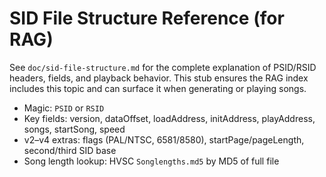 # SID File Structure Reference (for RAG)

See `doc/sid-file-structure.md` for the complete explanation of PSID/RSID headers, fields, and playback behavior. This stub ensures the RAG index includes this topic and can surface it when generating or playing songs.

- Magic: `PSID` or `RSID`
- Key fields: version, dataOffset, loadAddress, initAddress, playAddress, songs, startSong, speed
- v2–v4 extras: flags (PAL/NTSC, 6581/8580), startPage/pageLength, second/third SID base
- Song length lookup: HVSC `Songlengths.md5` by MD5 of full file
